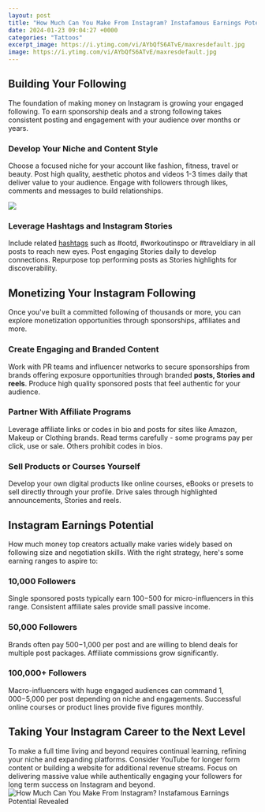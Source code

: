 ```yaml
---
layout: post
title: "How Much Can You Make From Instagram? Instafamous Earnings Potential Revealed"
date: 2024-01-23 09:04:27 +0000
categories: "Tattoos"
excerpt_image: https://i.ytimg.com/vi/AYbQfS6ATvE/maxresdefault.jpg
image: https://i.ytimg.com/vi/AYbQfS6ATvE/maxresdefault.jpg
---
```


## Building Your Following
The foundation of making money on Instagram is growing your engaged following. To earn sponsorship deals and a strong following takes consistent posting and engagement with your audience over months or years. 
### Develop Your Niche and Content Style
Choose a focused niche for your account like fashion, fitness, travel or beauty. Post high quality, aesthetic photos and videos 1-3 times daily that deliver value to your audience. Engage with followers through likes, comments and messages to build relationships. 

![](https://i.ytimg.com/vi/DnuWNhBEyV0/maxresdefault.jpg)
### Leverage Hashtags and Instagram Stories
Include related [hashtags](https://store.fi.io.vn/womens-crazy-rednecker-my-funny-redneck-boyfriend-v-neck-t-shirt/women&) such as #ootd, #workoutinspo or #traveldiary in all posts to reach new eyes. Post engaging Stories daily to develop connections. Repurpose top performing posts as Stories highlights for discoverability. 
## Monetizing Your Instagram Following  
Once you've built a committed following of thousands or more, you can explore monetization opportunities through sponsorships, affiliates and more.
### Create Engaging and Branded Content 
Work with PR teams and influencer networks to secure sponsorships from brands offering exposure opportunities through branded **posts, Stories and reels**. Produce high quality sponsored posts that feel authentic for your audience. 
### Partner With Affiliate Programs
Leverage affiliate links or codes in bio and posts for sites like Amazon, Makeup or Clothing brands. Read terms carefully - some programs pay per click, use or sale. Others prohibit codes in bios. 
### Sell Products or Courses Yourself  
Develop your own digital products like online courses, eBooks or presets to sell directly through your profile. Drive sales through highlighted announcements, Stories and reels. 
## Instagram Earnings Potential
How much money top creators actually make varies widely based on following size and negotiation skills. With the right strategy, here's some earning ranges to aspire to:
### 10,000 Followers
Single sponsored posts typically earn $100-$500 for micro-influencers in this range. Consistent affiliate sales provide small passive income.
### 50,000 Followers 
Brands often pay $500-$1,000 per post and are willing to blend deals for multiple post packages. Affiliate commissions grow significantly.
### 100,000+ Followers
Macro-influencers with huge engaged audiences can command $1,000-$5,000 per post depending on niche and engagements. Successful online courses or product lines provide five figures monthly.
## Taking Your Instagram Career to the Next Level
To make a full time living and beyond requires continual learning, refining your niche and expanding platforms. Consider YouTube for longer form content or building a website for additional revenue streams. Focus on delivering massive value while authentically engaging your followers for long term success on Instagram and beyond.
![How Much Can You Make From Instagram? Instafamous Earnings Potential Revealed](https://i.ytimg.com/vi/AYbQfS6ATvE/maxresdefault.jpg)